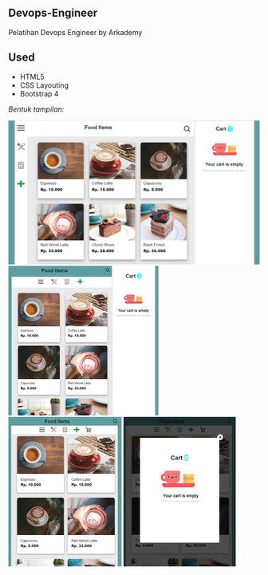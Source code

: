 ## Devops-Engineer
Pelatihan Devops Engineer by Arkademy


## Used
* HTML5
* CSS Layouting
* Bootstrap 4

<i>Bentuk tampilan:</i>

![Large device](https://github.com/atiakhairunican/Devops-Engineer/blob/main/img/large.png)
![Medium device](https://github.com/atiakhairunican/Devops-Engineer/blob/main/img/medium.png)
![Small device](https://github.com/atiakhairunican/Devops-Engineer/blob/main/img/small.png)
![Overlay in small](https://github.com/atiakhairunican/Devops-Engineer/blob/main/img/small-overlay.png)
